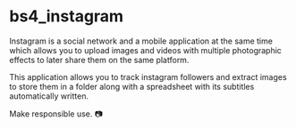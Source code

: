 # bs4_instagram
Instagram is a social network and a mobile application at the same time which allows you to upload images and videos with multiple photographic effects to later share them on the same platform.  

This application allows you to track instagram followers and extract images to store them in a folder along with a spreadsheet with its subtitles automatically written.  

Make responsible use. :camera:
